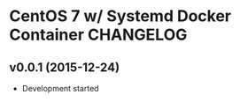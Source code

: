 CentOS 7 w/ Systemd Docker Container CHANGELOG
==============================================

v0.0.1 (2015-12-24)
-------------------
- Development started
